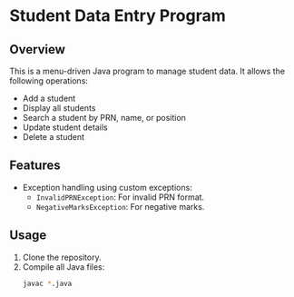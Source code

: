 # Student Data Entry Program

## Overview
This is a menu-driven Java program to manage student data. It allows the following operations:
- Add a student
- Display all students
- Search a student by PRN, name, or position
- Update student details
- Delete a student

## Features
- Exception handling using custom exceptions:
  - `InvalidPRNException`: For invalid PRN format.
  - `NegativeMarksException`: For negative marks.
  
## Usage
1. Clone the repository.
2. Compile all Java files:
   ```bash
   javac *.java
